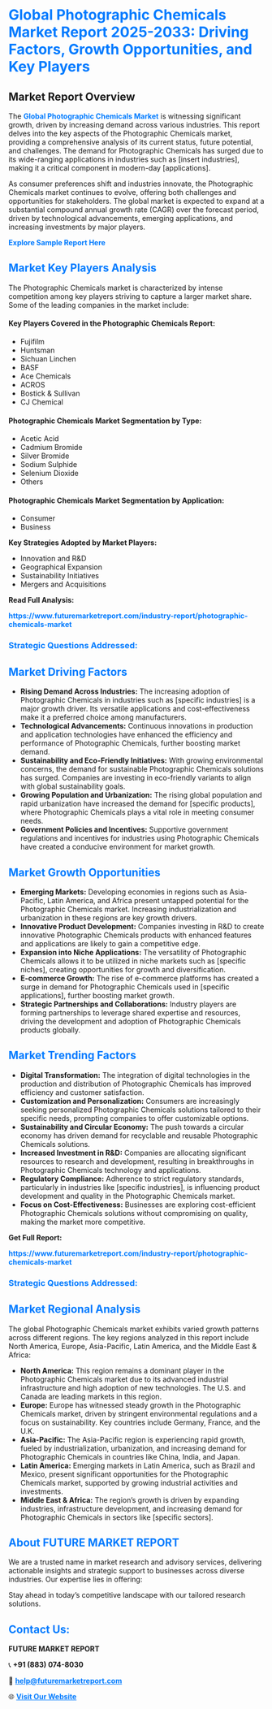 <h1 style="color: #007BFF;">Global Photographic Chemicals Market Report 2025-2033: Driving Factors, Growth Opportunities, and Key Players</h1>

<section id="overview">
<h2>Market Report Overview</h2>
<p>The <a href="https://www.futuremarketreport.com/industry-report/photographic-chemicals-market" style="color: #007BFF; text-decoration: none;"><strong>Global Photographic Chemicals Market</strong></a> is witnessing significant growth, driven by increasing demand across various industries. This report delves into the key aspects of the Photographic Chemicals market, providing a comprehensive analysis of its current status, future potential, and challenges. The demand for Photographic Chemicals has surged due to its wide-ranging applications in industries such as [insert industries], making it a critical component in modern-day [applications].</p>
<p>As consumer preferences shift and industries innovate, the Photographic Chemicals market continues to evolve, offering both challenges and opportunities for stakeholders. The global market is expected to expand at a substantial compound annual growth rate (CAGR) over the forecast period, driven by technological advancements, emerging applications, and increasing investments by major players.</p>
</section>

<section id="overview">
<p><a href="https://www.futuremarketreport.com/request-sample/reportId=88003" style="color: #007BFF; text-decoration: none;"><strong>Explore Sample Report Here</strong></a></p>
</section>

<section id="key-players">
<h2 style="color: #007BFF;">Market Key Players Analysis</h2>
<p>The Photographic Chemicals market is characterized by intense competition among key players striving to capture a larger market share. Some of the leading companies in the market include:</p>
<h4>Key Players Covered in the Photographic Chemicals Report:</h4>
<ul><li>Fujifilm</li><li>Huntsman</li><li>Sichuan Linchen</li><li>BASF</li><li>Ace Chemicals</li><li>ACROS</li><li>Bostick &amp; Sullivan</li><li>CJ Chemical</li></ul>
<h4>Photographic Chemicals Market Segmentation by Type:</h4>
<ul><li>Acetic Acid</li><li>Cadmium Bromide</li><li>Silver Bromide</li><li>Sodium Sulphide</li><li>Selenium Dioxide</li><li>Others</li></ul>

<h4>Photographic Chemicals Market Segmentation by Application:</h4>
<ul><li>Consumer</li><li>Business</li></ul>
<p><strong>Key Strategies Adopted by Market Players:</strong></p>
<ul>
<li>Innovation and R&D</li>
<li>Geographical Expansion</li>
<li>Sustainability Initiatives</li>
<li>Mergers and Acquisitions</li>
</ul>
</section>

<section>
<p><strong>Read Full Analysis: </strong></p><a href="https://www.futuremarketreport.com/industry-report/photographic-chemicals-market" style="color: #007BFF; text-decoration: none;"><strong>https://www.futuremarketreport.com/industry-report/photographic-chemicals-market</strong></a>
<h3 style="color: #007BFF;">Strategic Questions Addressed:</h3>
</section>

<section id="driving-factors">
<h2 style="color: #007BFF;">Market Driving Factors</h2>
<ul>
<li><strong>Rising Demand Across Industries:</strong> The increasing adoption of Photographic Chemicals in industries such as [specific industries] is a major growth driver. Its versatile applications and cost-effectiveness make it a preferred choice among manufacturers.</li>
<li><strong>Technological Advancements:</strong> Continuous innovations in production and application technologies have enhanced the efficiency and performance of Photographic Chemicals, further boosting market demand.</li>
<li><strong>Sustainability and Eco-Friendly Initiatives:</strong> With growing environmental concerns, the demand for sustainable Photographic Chemicals solutions has surged. Companies are investing in eco-friendly variants to align with global sustainability goals.</li>
<li><strong>Growing Population and Urbanization:</strong> The rising global population and rapid urbanization have increased the demand for [specific products], where Photographic Chemicals plays a vital role in meeting consumer needs.</li>
<li><strong>Government Policies and Incentives:</strong> Supportive government regulations and incentives for industries using Photographic Chemicals have created a conducive environment for market growth.</li>
</ul>
</section>

<section id="growth-opportunities">
<h2 style="color: #007BFF;">Market Growth Opportunities</h2>
<ul>
<li><strong>Emerging Markets:</strong> Developing economies in regions such as Asia-Pacific, Latin America, and Africa present untapped potential for the Photographic Chemicals market. Increasing industrialization and urbanization in these regions are key growth drivers.</li>
<li><strong>Innovative Product Development:</strong> Companies investing in R&D to create innovative Photographic Chemicals products with enhanced features and applications are likely to gain a competitive edge.</li>
<li><strong>Expansion into Niche Applications:</strong> The versatility of Photographic Chemicals allows it to be utilized in niche markets such as [specific niches], creating opportunities for growth and diversification.</li>
<li><strong>E-commerce Growth:</strong> The rise of e-commerce platforms has created a surge in demand for Photographic Chemicals used in [specific applications], further boosting market growth.</li>
<li><strong>Strategic Partnerships and Collaborations:</strong> Industry players are forming partnerships to leverage shared expertise and resources, driving the development and adoption of Photographic Chemicals products globally.</li>
</ul>
</section>

<section id="trending-factors">
<h2 style="color: #007BFF;">Market Trending Factors</h2>
<ul>
<li><strong>Digital Transformation:</strong> The integration of digital technologies in the production and distribution of Photographic Chemicals has improved efficiency and customer satisfaction.</li>
<li><strong>Customization and Personalization:</strong> Consumers are increasingly seeking personalized Photographic Chemicals solutions tailored to their specific needs, prompting companies to offer customizable options.</li>
<li><strong>Sustainability and Circular Economy:</strong> The push towards a circular economy has driven demand for recyclable and reusable Photographic Chemicals solutions.</li>
<li><strong>Increased Investment in R&D:</strong> Companies are allocating significant resources to research and development, resulting in breakthroughs in Photographic Chemicals technology and applications.</li>
<li><strong>Regulatory Compliance:</strong> Adherence to strict regulatory standards, particularly in industries like [specific industries], is influencing product development and quality in the Photographic Chemicals market.</li>
<li><strong>Focus on Cost-Effectiveness:</strong> Businesses are exploring cost-efficient Photographic Chemicals solutions without compromising on quality, making the market more competitive.</li>
</ul>
</section>

<section>
<p><strong>Get Full Report: </strong></p><a href="https://www.futuremarketreport.com/industry-report/photographic-chemicals-market" style="color: #007BFF; text-decoration: none;"><strong>https://www.futuremarketreport.com/industry-report/photographic-chemicals-market</strong></a>
<h3 style="color: #007BFF;">Strategic Questions Addressed:</h3>
</section>


<section id="regional-analysis">
<h2 style="color: #007BFF;">Market Regional Analysis</h2>
<p>The global Photographic Chemicals market exhibits varied growth patterns across different regions. The key regions analyzed in this report include North America, Europe, Asia-Pacific, Latin America, and the Middle East & Africa:</p>
<ul>
<li><strong>North America:</strong> This region remains a dominant player in the Photographic Chemicals market due to its advanced industrial infrastructure and high adoption of new technologies. The U.S. and Canada are leading markets in this region.</li>
<li><strong>Europe:</strong> Europe has witnessed steady growth in the Photographic Chemicals market, driven by stringent environmental regulations and a focus on sustainability. Key countries include Germany, France, and the U.K.</li>
<li><strong>Asia-Pacific:</strong> The Asia-Pacific region is experiencing rapid growth, fueled by industrialization, urbanization, and increasing demand for Photographic Chemicals in countries like China, India, and Japan.</li>
<li><strong>Latin America:</strong> Emerging markets in Latin America, such as Brazil and Mexico, present significant opportunities for the Photographic Chemicals market, supported by growing industrial activities and investments.</li>
<li><strong>Middle East & Africa:</strong> The region’s growth is driven by expanding industries, infrastructure development, and increasing demand for Photographic Chemicals in sectors like [specific sectors].</li>
</ul>
</section>

<footer>
<h2 style="color: #007BFF;">About FUTURE MARKET REPORT</h2>
<p>We are a trusted name in market research and advisory services, delivering actionable insights and strategic support to businesses across diverse industries. Our expertise lies in offering:</p>

<p>Stay ahead in today’s competitive landscape with our tailored research solutions.</p>

<h2 style="color: #007BFF;">Contact Us:</h2>
<p><strong>FUTURE MARKET REPORT</strong></p>
<p>📞 <strong>+91 (883) 074-8030</strong></p>
<p>📧 <strong><a href="mailto:help@futuremarketreport.com" style="color: #007BFF;">help@futuremarketreport.com</a></strong></p>
<p>🌐 <strong><a href="https://www.futuremarketreport.com/" style="color: #007BFF;">Visit Our Website</a></strong></p>
</footer>
